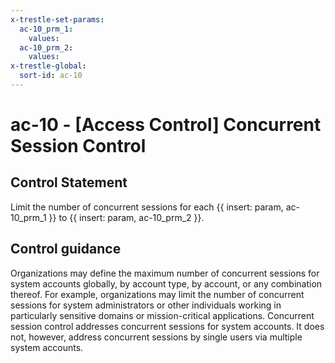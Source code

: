 ```yaml
---
x-trestle-set-params:
  ac-10_prm_1:
    values:
  ac-10_prm_2:
    values:
x-trestle-global:
  sort-id: ac-10
---
```


# ac-10 - \[Access Control\] Concurrent Session Control

## Control Statement

Limit the number of concurrent sessions for each {{ insert: param, ac-10_prm_1 }} to {{ insert: param, ac-10_prm_2 }}.

## Control guidance

Organizations may define the maximum number of concurrent sessions for system accounts globally, by account type, by account, or any combination thereof. For example, organizations may limit the number of concurrent sessions for system administrators or other individuals working in particularly sensitive domains or mission-critical applications. Concurrent session control addresses concurrent sessions for system accounts. It does not, however, address concurrent sessions by single users via multiple system accounts.
